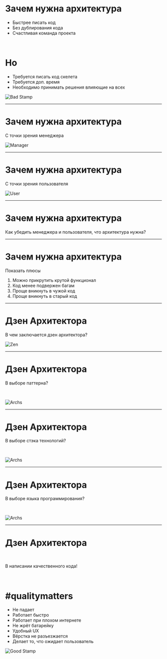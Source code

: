 <!-- .slide:    data-transition="fade" -->
<!-- .slide:    class="center-horizontal" -->

# Зачем нужна архитектура

* Быстрее писать код <!-- .element: class="fragment" data-fragment-index="1" -->
* Без дублирования кода <!-- .element: class="fragment" data-fragment-index="2" -->
* Счастливая команда проекта <!-- .element: class="fragment" data-fragment-index="3" -->

<!-- .element: style="display: inline-block" -->

<br>

# Но

<!-- .element: class="fragment" data-fragment-index="4" -->

* Требуется писать код скелета <!-- .element: class="fragment" data-fragment-index="5" -->
* Требуется доп. время <!-- .element: class="fragment" data-fragment-index="6" -->
* Необходимо принимать решения влияющие на всех <!-- .element: class="fragment" data-fragment-index="7" -->

<!-- .element: style="display: inline-block" -->

![Bad Stamp](src/res/bad.png)
<!-- .element: class="fragment stamp" data-fragment-index="9" -->

------

<!-- .slide:    data-transition="fade" -->
<!-- .slide:    class="center-horizontal" -->

# Зачем нужна архитектура

С точки зрения менеджера

![Manager](src/res/schedule.jpg)
<!-- .element:  width="50%" height="50%" -->

------

<!-- .slide:    data-transition="fade" -->
<!-- .slide:    class="center-horizontal" -->

# Зачем нужна архитектура

С точки зрения пользователя

![User](src/res/usercare.jpg)
<!-- .element:  width="50%" height="50%" -->

------

<!-- .slide:    data-transition="fade" -->
<!-- .slide:    class="center-horizontal" -->

# Зачем нужна архитектура

Как убедить менеджера и пользователя, что архитектура нужна?

------

<!-- .slide:    data-transition="fade" -->
<!-- .slide:    class="center-horizontal" -->

# Зачем нужна архитектура

Показать плюсы

1. Можно прикрутить крутой функционал <!-- .element:  class="fragment" data-fragment-index="1" -->
1. Код менее подвержен багам <!-- .element:  class="fragment" data-fragment-index="2" -->
1. Проще вникнуть в чужой код <!-- .element:  class="fragment" data-fragment-index="3" -->
1. Проще вникнуть в старый код <!-- .element:  class="fragment" data-fragment-index="4" -->

<!-- .element: style="display: inline-block" -->

------

<!-- .slide:    data-transition="fade" -->
<!-- .slide:    class="center-horizontal" -->

# Дзен Архитектора

В чем заключается дзен архитектора?

![Zen](src/res/zen-stones.jpg)
<!-- .element: width="50%" height="auto" -->

------

<!-- .slide:    data-transition="fade" -->
<!-- .slide:    class="center-horizontal" -->

# Дзен Архитектора

В выборе паттерна?

<br>

![Archs](src/res/wordcloud.png)

------

<!-- .slide:    data-transition="fade" -->
<!-- .slide:    class="center-horizontal" -->

# Дзен Архитектора

В выборе стэка технологий?

<br>

![Archs](src/res/wordcloud.png)

------

<!-- .slide:    data-transition="fade" -->
<!-- .slide:    class="center-horizontal" -->

# Дзен Архитектора

В выборе языка программирования?

<br>

![Archs](src/res/wordcloud.png)

------

<!-- .slide:    data-transition="fade" -->
<!-- .slide:    class="center-horizontal" -->

# Дзен Архитектора

<br>

В написании качественного кода!

<br>

# #qualitymatters

<!-- .element: class="android fragment" data-fragment-index="1" -->

* Не падает <!-- .element: class="fragment" data-fragment-index="2" -->
* Работает быстро <!-- .element: class="fragment" data-fragment-index="3" -->
* Работает при плохом интернете <!-- .element: class="fragment" data-fragment-index="4" -->
* Не жрёт батарейку <!-- .element: class="fragment" data-fragment-index="4" -->
* Удобный UX <!-- .element: class="fragment" data-fragment-index="5" -->
* Вёрстка не разъезжается <!-- .element: class="fragment" data-fragment-index="5" -->
* Делает то, что ожидает пользователь <!-- .element: class="fragment" data-fragment-index="6" -->

<!-- .element:  style="display: inline-block" -->

![Good Stamp](src/res/good.png)
<!-- .element:  class="stamp fragment" data-fragment-index="7" -->
